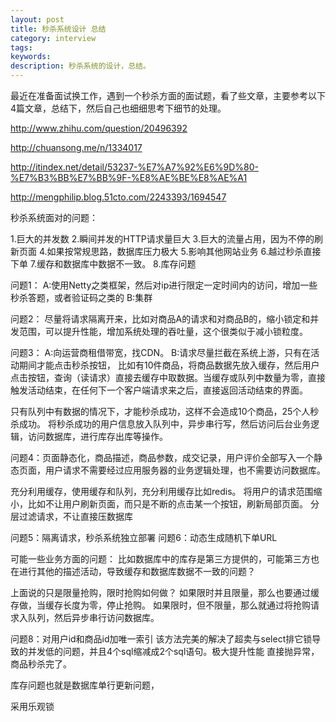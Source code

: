 ```yaml
---
layout: post
title: 秒杀系统设计 总结
category: interview
tags: 
keywords: 
description: 秒杀系统的设计，总结。
---
```


最近在准备面试换工作，遇到一个秒杀方面的面试题，看了些文章，主要参考以下4篇文章，总结下，然后自己也细细思考下细节的处理。

http://www.zhihu.com/question/20496392

http://chuansong.me/n/1334017

http://itindex.net/detail/53237-%E7%A7%92%E6%9D%80-%E7%B3%BB%E7%BB%9F-%E8%AE%BE%E8%AE%A1

http://mengphilip.blog.51cto.com/2243393/1694547


秒杀系统面对的问题：

1.巨大的并发数
2.瞬间并发的HTTP请求量巨大
3.巨大的流量占用，因为不停的刷新页面
4.如果按常规思路，数据库压力极大
5.影响其他网站业务
6.越过秒杀直接下单
7.缓存和数据库中数据不一致。
8.库存问题

问题1：
A:使用Netty之类框架，然后对ip进行限定一定时间内的访问，增加一些秒杀答题，或者验证码之类的
B:集群


问题2：
尽量将请求隔离开来，比如对商品A的请求和对商品B的，缩小锁定和并发范围，可以提升性能，增加系统处理的吞吐量，这个很类似于减小锁粒度。


问题3：
A:向运营商租借带宽，找CDN。
B:请求尽量拦截在系统上游，只有在活动期间才能点击秒杀按钮，
比如有10件商品，将商品数据先放入缓存，然后用户点击按钮，查询（读请求）直接去缓存中取数据。当缓存或队列中数量为零，直接触发活动结束，在任何下一个客户端请求来之后，直接返回活动结束的界面。

只有队列中有数据的情况下，才能秒杀成功，这样不会造成10个商品，25个人秒杀成功。
将秒杀成功的用户信息放入队列中，异步串行写，然后访问后台业务逻辑，访问数据库，进行库存出库等操作。

问题4：页面静态化，商品描述，商品参数，成交记录，用户评价全部写入一个静态页面，用户请求不需要经过应用服务器的业务逻辑处理，也不需要访问数据库。

充分利用缓存，使用缓存和队列，充分利用缓存比如redis。
将用户的请求范围缩小，比如不让用户刷新页面，而只是不断的点击某一个按钮，刷新局部页面。
分层过滤请求，不让直接压数据库


问题5：隔离请求，秒杀系统独立部署
问题6：动态生成随机下单URL

可能一些业务方面的问题：
比如数据库中的库存是第三方提供的，可能第三方也在进行其他的描述活动，导致缓存和数据库数据不一致的问题？

上面说的只是限量抢购，限时抢购如何做？
如果限时并且限量，那么也要通过缓存做，当缓存长度为零，停止抢购。
如果限时，但不限量，那么就通过将抢购请求入队列，然后异步串行访问数据库。



问题8：对用户id和商品id加唯一索引
该方法完美的解决了超卖与select排它锁导致的并发低的问题，并且4个sql缩减成2个sql语句。极大提升性能
直接抛异常，商品秒杀完了。

库存问题也就是数据库单行更新问题，

采用乐观锁




